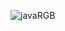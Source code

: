 ![javaRGB](https://user-images.githubusercontent.com/85651960/235047778-43024d1d-f80f-446e-8858-45ecc2f6e60e.png)
